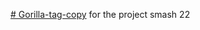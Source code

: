 [# Gorilla-tag-copy](https://www.mediafire.com/file/1mzes8dmze944k4/Xmas_22.zip/file) for the project smash 22
